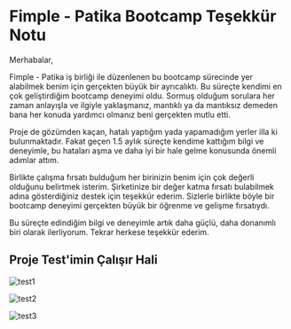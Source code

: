# Fimple - Patika Bootcamp Teşekkür Notu

Merhabalar,

Fimple - Patika iş birliği ile düzenlenen bu bootcamp sürecinde yer alabilmek benim için gerçekten büyük bir ayrıcalıktı. Bu süreçte kendimi en çok geliştirdiğim bootcamp deneyimi oldu. Sormuş olduğum sorulara her zaman anlayışla ve ilgiyle yaklaşmanız, mantıklı ya da mantıksız demeden bana her konuda yardımcı olmanız beni gerçekten mutlu etti.

Proje de gözümden kaçan, hatalı yaptığım yada yapamadığım yerler illa ki bulunmaktadır. Fakat geçen 1.5 aylık süreçte kendime kattığım bilgi ve deneyimle, bu hataları aşma ve daha iyi bir hale gelme konusunda önemli adımlar attım.

Birlikte çalışma fırsatı bulduğum her birinizin benim için çok değerli olduğunu belirtmek isterim. Şirketinize bir değer katma fırsatı bulabilmek adına gösterdiğiniz destek için teşekkür ederim. Sizlerle birlikte böyle bir bootcamp deneyimi gerçekten büyük bir öğrenme ve gelişme fırsatıydı.

Bu süreçte edindiğim bilgi ve deneyimle artık daha güçlü, daha donanımlı biri olarak ilerliyorum. Tekrar herkese teşekkür ederim.



## Proje Test'imin Çalışır Hali
![test1](https://github.com/emirhanersoz/Fimple-Project/assets/63202294/6fa69407-dca5-4a2c-9c70-ad1efdfce50e)

![test2](https://github.com/emirhanersoz/Fimple-Project/assets/63202294/bd6c3161-72dd-4969-bae2-2f769e44160c)

![test3](https://github.com/emirhanersoz/Fimple-Project/assets/63202294/b8536c1b-16ce-4065-8cc9-dc7d016f375d)
